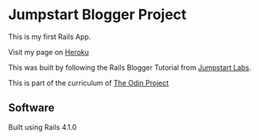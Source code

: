 <h1> Jumpstart Blogger Project </h1>
<p> This is my first Rails App. </p>
<p> Visit my page on <a href="http://vast-gorge-8047.herokuapp.com/">Heroku</a></p>
<p> This was built by following the Rails Blogger Tutorial from 
	<a href="http://tutorials.jumpstartlab.com/projects/blogger.html">Jumpstart Labs</a>.
<p> This is part of the curriculum of <a href="http://www.theodinproject.com/">The Odin Project</a>
<h2> Software </h2>
<p> Built using Rails 4.1.0</p>
